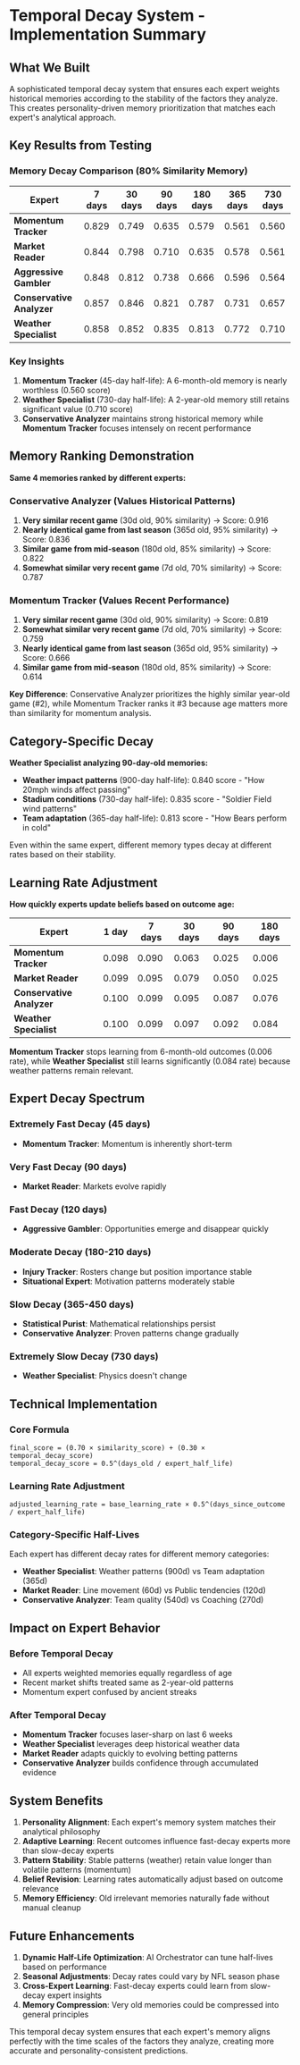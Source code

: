 # Temporal Decay System - Implementation Summary

## What We Built

A sophisticated temporal decay system that ensures each expert weights historical memories according to the stability of the factors they analyze. This creates personality-driven memory prioritization that matches each expert's analytical approach.

## Key Results from Testing

### Memory Decay Comparison (80% Similarity Memory)

| Expert | 7 days | 30 days | 90 days | 180 days | 365 days | 730 days |
|--------|--------|---------|---------|----------|----------|----------|
| **Momentum Tracker** | 0.829 | 0.749 | 0.635 | 0.579 | 0.561 | 0.560 |
| **Market Reader** | 0.844 | 0.798 | 0.710 | 0.635 | 0.578 | 0.561 |
| **Aggressive Gambler** | 0.848 | 0.812 | 0.738 | 0.666 | 0.596 | 0.564 |
| **Conservative Analyzer** | 0.857 | 0.846 | 0.821 | 0.787 | 0.731 | 0.657 |
| **Weather Specialist** | 0.858 | 0.852 | 0.835 | 0.813 | 0.772 | 0.710 |

### Key Insights

1. **Momentum Tracker** (45-day half-life): A 6-month-old memory is nearly worthless (0.560 score)
2. **Weather Specialist** (730-day half-life): A 2-year-old memory still retains significant value (0.710 score)
3. **Conservative Analyzer** maintains strong historical memory while **Momentum Tracker** focuses intensely on recent performance

## Memory Ranking Demonstration

**Same 4 memories ranked by different experts:**

### Conservative Analyzer (Values Historical Patterns)
1. **Very similar recent game** (30d old, 90% similarity) → Score: 0.916
2. **Nearly identical game from last season** (365d old, 95% similarity) → Score: 0.836
3. **Similar game from mid-season** (180d old, 85% similarity) → Score: 0.822
4. **Somewhat similar very recent game** (7d old, 70% similarity) → Score: 0.787

### Momentum Tracker (Values Recent Performance)
1. **Very similar recent game** (30d old, 90% similarity) → Score: 0.819
2. **Somewhat similar very recent game** (7d old, 70% similarity) → Score: 0.759
3. **Nearly identical game from last season** (365d old, 95% similarity) → Score: 0.666
4. **Similar game from mid-season** (180d old, 85% similarity) → Score: 0.614

**Key Difference**: Conservative Analyzer prioritizes the highly similar year-old game (#2), while Momentum Tracker ranks it #3 because age matters more than similarity for momentum analysis.

## Category-Specific Decay

**Weather Specialist analyzing 90-day-old memories:**
- **Weather impact patterns** (900-day half-life): 0.840 score - "How 20mph winds affect passing"
- **Stadium conditions** (730-day half-life): 0.835 score - "Soldier Field wind patterns"
- **Team adaptation** (365-day half-life): 0.813 score - "How Bears perform in cold"

Even within the same expert, different memory types decay at different rates based on their stability.

## Learning Rate Adjustment

**How quickly experts update beliefs based on outcome age:**

| Expert | 1 day | 7 days | 30 days | 90 days | 180 days |
|--------|-------|--------|---------|---------|----------|
| **Momentum Tracker** | 0.098 | 0.090 | 0.063 | 0.025 | 0.006 |
| **Market Reader** | 0.099 | 0.095 | 0.079 | 0.050 | 0.025 |
| **Conservative Analyzer** | 0.100 | 0.099 | 0.095 | 0.087 | 0.076 |
| **Weather Specialist** | 0.100 | 0.099 | 0.097 | 0.092 | 0.084 |

**Momentum Tracker** stops learning from 6-month-old outcomes (0.006 rate), while **Weather Specialist** still learns significantly (0.084 rate) because weather patterns remain relevant.

## Expert Decay Spectrum

### Extremely Fast Decay (45 days)
- **Momentum Tracker**: Momentum is inherently short-term

### Very Fast Decay (90 days)
- **Market Reader**: Markets evolve rapidly

### Fast Decay (120 days)
- **Aggressive Gambler**: Opportunities emerge and disappear quickly

### Moderate Decay (180-210 days)
- **Injury Tracker**: Rosters change but position importance stable
- **Situational Expert**: Motivation patterns moderately stable

### Slow Decay (365-450 days)
- **Statistical Purist**: Mathematical relationships persist
- **Conservative Analyzer**: Proven patterns change gradually

### Extremely Slow Decay (730 days)
- **Weather Specialist**: Physics doesn't change

## Technical Implementation

### Core Formula
```
final_score = (0.70 × similarity_score) + (0.30 × temporal_decay_score)
temporal_decay_score = 0.5^(days_old / expert_half_life)
```

### Learning Rate Adjustment
```
adjusted_learning_rate = base_learning_rate × 0.5^(days_since_outcome / expert_half_life)
```

### Category-Specific Half-Lives
Each expert has different decay rates for different memory categories:
- **Weather Specialist**: Weather patterns (900d) vs Team adaptation (365d)
- **Market Reader**: Line movement (60d) vs Public tendencies (120d)
- **Conservative Analyzer**: Team quality (540d) vs Coaching (270d)

## Impact on Expert Behavior

### Before Temporal Decay
- All experts weighted memories equally regardless of age
- Recent market shifts treated same as 2-year-old patterns
- Momentum expert confused by ancient streaks

### After Temporal Decay
- **Momentum Tracker** focuses laser-sharp on last 6 weeks
- **Weather Specialist** leverages deep historical weather data
- **Market Reader** adapts quickly to evolving betting patterns
- **Conservative Analyzer** builds confidence through accumulated evidence

## System Benefits

1. **Personality Alignment**: Each expert's memory system matches their analytical philosophy
2. **Adaptive Learning**: Recent outcomes influence fast-decay experts more than slow-decay experts
3. **Pattern Stability**: Stable patterns (weather) retain value longer than volatile patterns (momentum)
4. **Belief Revision**: Learning rates automatically adjust based on outcome relevance
5. **Memory Efficiency**: Old irrelevant memories naturally fade without manual cleanup

## Future Enhancements

1. **Dynamic Half-Life Optimization**: AI Orchestrator can tune half-lives based on performance
2. **Seasonal Adjustments**: Decay rates could vary by NFL season phase
3. **Cross-Expert Learning**: Fast-decay experts could learn from slow-decay expert insights
4. **Memory Compression**: Very old memories could be compressed into general principles

This temporal decay system ensures that each expert's memory aligns perfectly with the time scales of the factors they analyze, creating more accurate and personality-consistent predictions.
